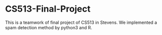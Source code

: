 # CS513-Final-Project
This is a teamwork of final project of CS513 in Stevens. We implemented a spam detection method by python3 and R.
